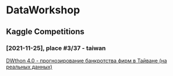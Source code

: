 # DataWorkshop

## Kaggle Competitions

### [2021-11-25], place #3/37 - taiwan
[DWthon 4.0 - прогнозирование банкротства фирм в Тайване (на реальных данных)](https://www.kaggle.com/c/dwclub-taiwan-runet)